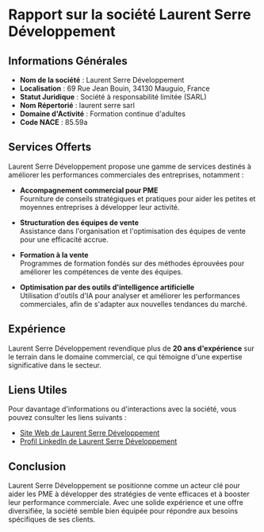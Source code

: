 # Rapport sur la société Laurent Serre Développement

## Informations Générales

- **Nom de la société** : Laurent Serre Développement  
- **Localisation** : 69 Rue Jean Bouin, 34130 Mauguio, France  
- **Statut Juridique** : Société à responsabilité limitée (SARL)  
- **Nom Répertorié** : laurent serre sarl  
- **Domaine d'Activité** : Formation continue d'adultes  
- **Code NACE** : 85.59a  

## Services Offerts

Laurent Serre Développement propose une gamme de services destinés à améliorer les performances commerciales des entreprises, notamment :

- **Accompagnement commercial pour PME**  
  Fourniture de conseils stratégiques et pratiques pour aider les petites et moyennes entreprises à développer leur activité.

- **Structuration des équipes de vente**  
  Assistance dans l'organisation et l'optimisation des équipes de vente pour une efficacité accrue.

- **Formation à la vente**  
  Programmes de formation fondés sur des méthodes éprouvées pour améliorer les compétences de vente des équipes.

- **Optimisation par des outils d'intelligence artificielle**  
  Utilisation d'outils d'IA pour analyser et améliorer les performances commerciales, afin de s'adapter aux nouvelles tendances du marché.

## Expérience

Laurent Serre Développement revendique plus de **20 ans d'expérience** sur le terrain dans le domaine commercial, ce qui témoigne d'une expertise significative dans le secteur.

## Liens Utiles

Pour davantage d'informations ou d'interactions avec la société, vous pouvez consulter les liens suivants :
- [Site Web de Laurent Serre Développement](https://laurentserre.com/)
- [Profil LinkedIn de Laurent Serre Développement](https://www.linkedin.com/company/laurent-serre-d%C3%A9veloppement)

## Conclusion

Laurent Serre Développement se positionne comme un acteur clé pour aider les PME à développer des stratégies de vente efficaces et à booster leur performance commerciale. Avec une solide expérience et une offre diversifiée, la société semble bien équipée pour répondre aux besoins spécifiques de ses clients.